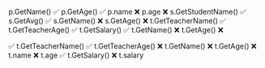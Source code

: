 p.GetName()	✅
p.GetAge()	✅
p.name	❌
p.age	❌
s.GetStudentName()	✅
s.GetAvg()	✅
s.GetName()	❌
s.GetAge()	❌
t.GetTeacherName()	✅
t.GetTeacherAge()	✅
t.GetSalary()	✅
t.GetName()	❌
t.GetAge()	❌

✅ t.GetTeacherName() ✅ t.GetTeacherAge() ❌ t.GetName() ❌ t.GetAge() ❌ t.name ❌ t.age ✅ t.GetSalary() ❌ t.salary
